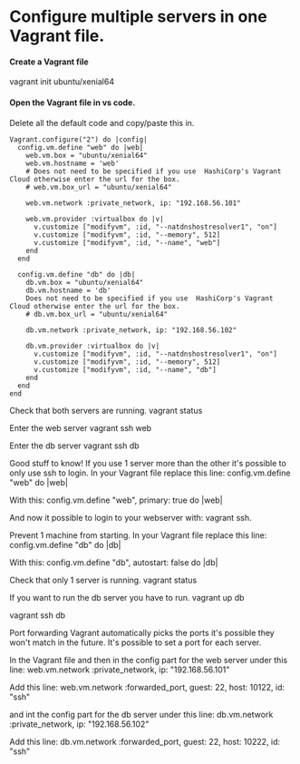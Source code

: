 # Configure multiple servers in one Vagrant file.

#### Create a Vagrant file
vagrant init ubuntu/xenial64  

#### Open the Vagrant file in vs code. 
Delete all the default code and copy/paste this in.  
```
Vagrant.configure("2") do |config|  
  config.vm.define "web" do |web|  
    web.vm.box = "ubuntu/xenial64"  
    web.vm.hostname = 'web'  
    # Does not need to be specified if you use  HashiCorp's Vagrant Cloud otherwise enter the url for the box.  
    # web.vm.box_url = "ubuntu/xenial64"  

    web.vm.network :private_network, ip: "192.168.56.101"  

    web.vm.provider :virtualbox do |v|  
      v.customize ["modifyvm", :id, "--natdnshostresolver1", "on"]  
      v.customize ["modifyvm", :id, "--memory", 512]  
      v.customize ["modifyvm", :id, "--name", "web"]  
    end  
  end  

  config.vm.define "db" do |db|  
    db.vm.box = "ubuntu/xenial64"  
    db.vm.hostname = 'db'  
    Does not need to be specified if you use  HashiCorp's Vagrant Cloud otherwise enter the url for the box.  
    # db.vm.box_url = "ubuntu/xenial64"  

    db.vm.network :private_network, ip: "192.168.56.102"  

    db.vm.provider :virtualbox do |v|  
      v.customize ["modifyvm", :id, "--natdnshostresolver1", "on"]  
      v.customize ["modifyvm", :id, "--memory", 512]  
      v.customize ["modifyvm", :id, "--name", "db"]  
    end  
  end  
end  
```
Check that both servers are running.
vagrant status 

Enter the web server
vagrant ssh web

Enter the db server
vagrant ssh db

Good stuff to know!
If you use 1 server more than the other it's possible to only use ssh to login.
In your Vagrant file replace this line: config.vm.define "web" do |web|

With this:
config.vm.define "web", primary: true do |web|

And now it possible to login to your webserver with: vagrant ssh.


Prevent 1 machine from starting.
In your Vagrant file replace this line: config.vm.define "db" do |db|

With this:
config.vm.define "db", autostart: false do |db|

Check that only 1 server is running.
vagrant status

If you want to run the db server you have to run.
vagrant up db

vagrant ssh db

Port forwarding
Vagrant automatically picks the ports it's possible they won't match in the future.
It's possible to set a port for each server.

In the Vagrant file and then in the config part for the web server under this line:
web.vm.network :private_network, ip: "192.168.56.101"

Add this line:
web.vm.network :forwarded_port, guest: 22, host: 10122, id: "ssh"

and int the config part for the db server under this line:
db.vm.network :private_network, ip: "192.168.56.102"

Add this line:
db.vm.network :forwarded_port, guest: 22, host: 10222, id: "ssh"
